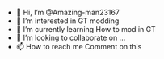 - 👋 Hi, I’m @Amazing-man23167
- 👀 I’m interested in GT modding
- 🌱 I’m currently learning How to mod in GT
- 💞️ I’m looking to collaborate on ...
- 📫 How to reach me Comment on this

<!---
Amazing-man23167/Amazing-man23167 is a ✨ special ✨ repository because its `README.md` (this file) appears on your GitHub profile.
You can click the Preview link to take a look at your changes.
--->

